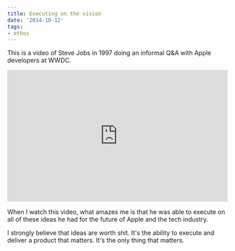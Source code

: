 ```yaml
---
title: Executing on the vision
date: '2014-10-12'
tags:
- ethos
---
```


This is a video of Steve Jobs in 1997 doing an informal Q&A with Apple developers at WWDC.


<div style="position: relative; width: 100%; height: 0; padding-bottom: 60%;">
<iframe src="https://www.youtube.com/embed/a3MrpLyUOo8" frameborder="0" allowfullscreen style="position: absolute; top: 0; left: 0; width: 100%; height: 100%;"></iframe>
</div>


When I watch this video, what amazes me is that he was able to execute on all of these ideas he had for the future of Apple and the tech industry.

I strongly believe that ideas are worth shit. It's the ability to execute and deliver a product that matters. It's the only thing that matters.